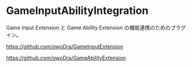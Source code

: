# GameInputAbilityIntegration
 Game Input Extension と Game Ability Extension の機能連携のためのプラグイン。

https://github.com/owoDra/GameInputExtension

https://github.com/owoDra/GameAbilityExtension
